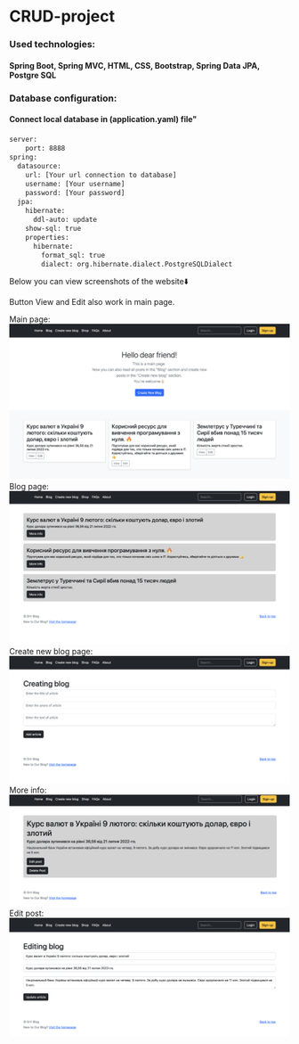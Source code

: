 # CRUD-project 
### Used technologies:

#### Spring Boot, Spring MVC, HTML, CSS, Bootstrap, Spring Data JPA, Postgre SQL


### Database configuration:
#### Connect local database in (application.yaml) file"
```agsl
server:
    port: 8888
spring:
  datasource:
    url: [Your url connection to database]
    username: [Your username]
    password: [Your password]
  jpa:
    hibernate:
      ddl-auto: update
    show-sql: true
    properties:
      hibernate:
        format_sql: true
        dialect: org.hibernate.dialect.PostgreSQLDialect
```
Below you can view screenshots of the website⬇️

Button View and Edit also work in main page.

Main page:
<img src="src/main/resources/static/readme_img/Main-page.png">
Blog page:
<img src="src/main/resources/static/readme_img/Blog-page.png">
Create new blog page:
<img src="src/main/resources/static/readme_img/New-blog.png">
More info:
<img src="src/main/resources/static/readme_img/More-info.png">
Edit post:
<img src="src/main/resources/static/readme_img/Edit-post.png">